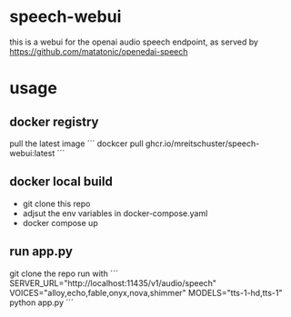 # speech-webui
this is a webui for the openai audio speech endpoint, as served by https://github.com/matatonic/openedai-speech


# usage
## docker registry 
pull the latest image
´´´ dockcer pull ghcr.io/mreitschuster/speech-webui:latest ´´´


## docker local build
- git clone this repo
- adjsut the env variables in docker-compose.yaml
- docker compose up


## run app.py
git clone the repo
run with
´´´ SERVER_URL="http://localhost:11435/v1/audio/speech" VOICES="alloy,echo,fable,onyx,nova,shimmer" MODELS="tts-1-hd,tts-1" python app.py ´´´